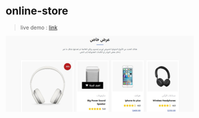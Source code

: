 # online-store


> live demo :  [link](https://mohammedalsir.github.io/online-store/)


<!-- https://github.com/MohammedAlsir/online-store/blob/main/img/screen/1.jpg -->
![image](img/screen/1.jpg)
